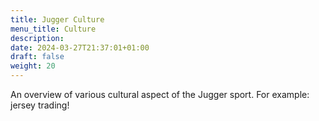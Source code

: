 ```yaml
---
title: Jugger Culture
menu_title: Culture
description: 
date: 2024-03-27T21:37:01+01:00
draft: false
weight: 20
---
```


An overview of various cultural aspect of the Jugger sport. For example: jersey trading!